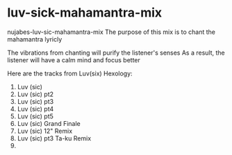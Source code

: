 # luv-sick-mahamantra-mix
nujabes-luv-sic-mahamantra-mix
The purpose of this mix is to chant the mahamantra lyricly

The vibrations from chanting will purify the listener's senses
As a result, the listener will have a calm mind and focus better

Here are the tracks from Luv(six) Hexology:

1. Luv (sic)
2. Luv (sic) pt2
3. Luv (sic) pt3
4. Luv (sic) pt4
5. Luv (sic) pt5
6. Luv (sic) Grand Finale
7. Luv (sic) 12" Remix
8. Luv (sic) pt3 Ta-ku Remix
9. 

